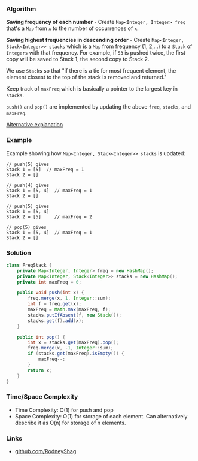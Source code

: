 ### Algorithm

__Saving frequency of each number__ - Create `Map<Integer, Integer> freq` that's a `Map` from `x` to the number of occurrences of `x`.

__Saving highest frequencies in descending order__ - Create `Map<Integer, Stack<Integer>> stacks` which is a `Map` from frequency (1, 2,...) to a `Stack` of `Integers` with that frequency. For example, if `53` is pushed twice, the first copy will be saved to Stack 1, the second copy to Stack 2.

We use `Stack`s so that "if there is a tie for most frequent element, the element closest to the top of the stack is removed and returned."

Keep track of `maxFreq` which is basically a pointer to the largest key in `stacks`.

`push()` and `pop()` are implemented by updating the above `freq`, `stacks`, and `maxFreq`.

[Alternative explanation](https://leetcode.com/articles/maximum-frequency-stack/)

### Example

Example showing how `Map<Integer, Stack<Integer>> stacks` is updated:

```
// push(5) gives
Stack 1 = [5]  // maxFreq = 1
Stack 2 = []

// push(4) gives
Stack 1 = [5, 4]  // maxFreq = 1
Stack 2 = []

// push(5) gives
Stack 1 = [5, 4]
Stack 2 = [5]     // maxFreq = 2

// pop(5) gives
Stack 1 = [5, 4]  // maxFreq = 1
Stack 2 = []

```

### Solution

```java
class FreqStack {
    private Map<Integer, Integer> freq = new HashMap();
    private Map<Integer, Stack<Integer>> stacks = new HashMap();
    private int maxFreq = 0;

    public void push(int x) {
        freq.merge(x, 1, Integer::sum);
        int f = freq.get(x);
        maxFreq = Math.max(maxFreq, f);
        stacks.putIfAbsent(f, new Stack());
        stacks.get(f).add(x);
    }

    public int pop() {
        int x = stacks.get(maxFreq).pop();
        freq.merge(x, -1, Integer::sum);
        if (stacks.get(maxFreq).isEmpty()) {
            maxFreq--;
        }
        return x;
    }
}
```

### Time/Space Complexity

-  Time Complexity: O(1) for push and pop
- Space Complexity: O(1) for storage of each element. Can alternatively describe it as O(n) for storage of n elements.

### Links

- [github.com/RodneyShag](https://github.com/RodneyShag)
